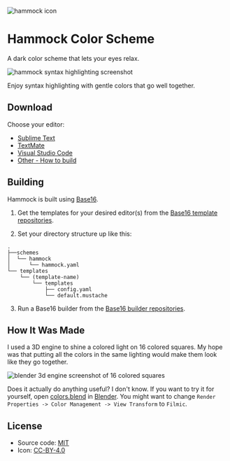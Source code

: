 ![hammock icon](https://alanlynn.github.io/hammock/icon.png)

# Hammock Color Scheme

A dark color scheme that lets your eyes relax.

![hammock syntax highlighting screenshot](https://alanlynn.github.io/hammock/screenshot.png)

Enjoy syntax highlighting with gentle colors that go well together.


## Download

Choose your editor:
* [Sublime Text](https://github.com/AlanLynn/hammock-sublime-textmate#installing)
* [TextMate](https://github.com/AlanLynn/hammock-sublime-textmate#installing)
* [Visual Studio Code](https://github.com/AlanLynn/hammock-vscode#installing)
* [Other - How to build](#building)


## Building

Hammock is built using [Base16](https://github.com/chriskempson/base16).

1. Get the templates for your desired editor(s) from the [Base16 template repositories](https://github.com/chriskempson/base16#template-repositories).

2. Set your directory structure up like this:
```
.
├──schemes
│  └── hammock
│      └── hammock.yaml
└── templates
    └── (template-name)
        └── templates
            ├── config.yaml
            └── default.mustache
```

3. Run a Base16 builder from the [Base16 builder repositories](https://github.com/chriskempson/base16#builder-repositories).


## How It Was Made

I used a 3D engine to shine a colored light on 16 colored squares. My hope was that putting all the colors in the same lighting would make them look like they go together.

![blender 3d engine screenshot of 16 colored squares](https://alanlynn.github.io/hammock/3d-scene.jpg)

Does it actually do anything useful? I don't know. If you want to try it for yourself, open [colors.blend](colors.blend) in [Blender](https://www.blender.org/). You might want to change ```Render Properties -> Color Management -> View Transform``` to ```Filmic```.


## License

* Source code: [MIT](https://choosealicense.com/licenses/mit/)
* Icon: [CC-BY-4.0](https://choosealicense.com/licenses/cc-by-4.0/)
